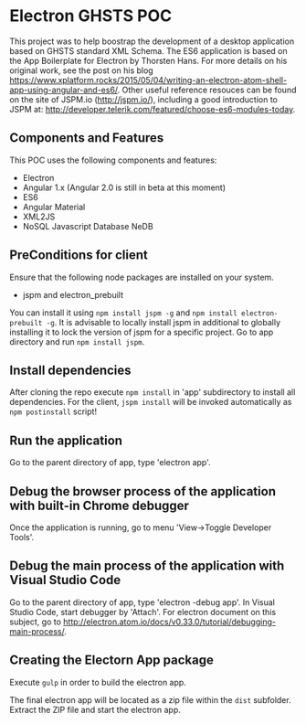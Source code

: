 # Electron GHSTS POC 

This project was to help boostrap the development of a desktop application based on GHSTS standard XML Schema.
The ES6 application is based on the App Boilerplate for Electron by Thorsten Hans. For more details on his original work, see the post on his blog https://www.xplatform.rocks/2015/05/04/writing-an-electron-atom-shell-app-using-angular-and-es6/. Other useful reference resouces can be found on the site of JSPM.io (http://jspm.io/), including a good introduction to JSPM at: http://developer.telerik.com/featured/choose-es6-modules-today.

## Components and Features

This POC uses the following components and features:

 * Electron
 * Angular 1.x (Angular 2.0 is still in beta at this moment)
 * ES6
 * Angular Material
 * XML2JS
 * NoSQL Javascript Database NeDB

## PreConditions for client

Ensure that the following node packages are installed on your system.

 * jspm and electron_prebuilt

You can install it using `npm install jspm -g` and `npm install electron-prebuilt -g`. 
It is advisable to locally install jspm in additional to globally installing it to lock the version of jspm for a specific project. 
Go to app directory and run `npm install jspm`.

## Install dependencies

After cloning the repo execute `npm install` in 'app' subdirectory to install all dependencies. For the client, `jspm install` will be invoked automatically as `npm postinstall` script!

## Run the application

Go to the parent directory of app, type 'electron app'.


## Debug the browser process of the application with built-in Chrome debugger

Once the application is running, go to menu 'View->Toggle Developer Tools'.

## Debug the main process of the application with Visual Studio Code

Go to the parent directory of app, type 'electron -debug app'.  In Visual Studio Code, start debugger by 'Attach'. For electron document on this subject, go to http://electron.atom.io/docs/v0.33.0/tutorial/debugging-main-process/.

## Creating the Electorn App package

Execute `gulp` in order to build the electron app.

The final electron app will be located as a zip file within the `dist` subfolder. Extract the ZIP file and start the electron app.

